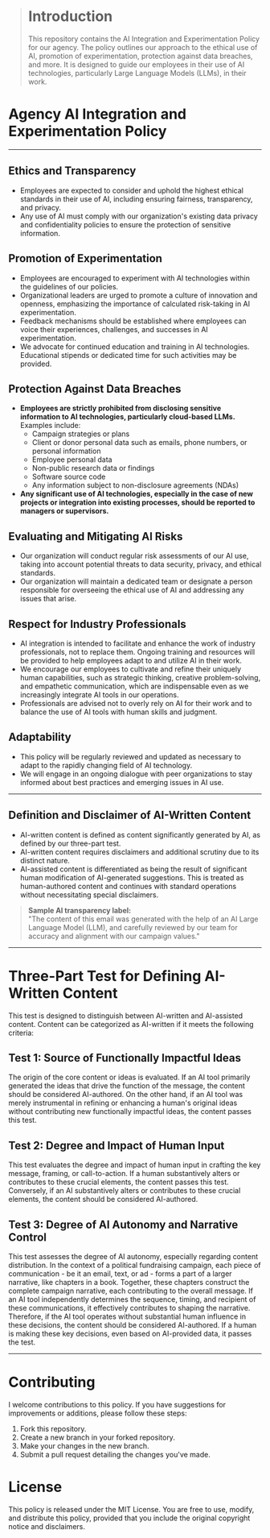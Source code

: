 > # **Introduction**
> This repository contains the AI Integration and Experimentation Policy for our agency. The policy outlines our approach to the ethical use of AI, promotion of experimentation, protection against data breaches, and more. It is designed to guide our employees in their use of AI technologies, particularly Large Language Models (LLMs), in their work.


# **Agency AI Integration and Experimentation Policy**

---

## **Ethics and Transparency**

- Employees are expected to consider and uphold the highest ethical standards in their use of AI, including ensuring fairness, transparency, and privacy.
- Any use of AI must comply with our organization's existing data privacy and confidentiality policies to ensure the protection of sensitive information.


## **Promotion of Experimentation**

- Employees are encouraged to experiment with AI technologies within the guidelines of our policies.
- Organizational leaders are urged to promote a culture of innovation and openness, emphasizing the importance of calculated risk-taking in AI experimentation.
- Feedback mechanisms should be established where employees can voice their experiences, challenges, and successes in AI experimentation.
- We advocate for continued education and training in AI technologies. Educational stipends or dedicated time for such activities may be provided.


## **Protection Against Data Breaches**

- **Employees are strictly prohibited from disclosing sensitive information to AI technologies, particularly cloud-based LLMs.** Examples include:
  - Campaign strategies or plans
  - Client or donor personal data such as emails, phone numbers, or personal information
  - Employee personal data
  - Non-public research data or findings
  - Software source code
  - Any information subject to non-disclosure agreements (NDAs)
- **Any significant use of AI technologies, especially in the case of new projects or integration into existing processes, should be reported to managers or supervisors.**


## **Evaluating and Mitigating AI Risks**

- Our organization will conduct regular risk assessments of our AI use, taking into account potential threats to data security, privacy, and ethical standards.
- Our organization will maintain a dedicated team or designate a person responsible for overseeing the ethical use of AI and addressing any issues that arise.


## **Respect for Industry Professionals**

- AI integration is intended to facilitate and enhance the work of industry professionals, not to replace them. Ongoing training and resources will be provided to help employees adapt to and utilize AI in their work.
- We encourage our employees to cultivate and refine their uniquely human capabilities, such as strategic thinking, creative problem-solving, and empathetic communication, which are indispensable even as we increasingly integrate AI tools in our operations.
- Professionals are advised not to overly rely on AI for their work and to balance the use of AI tools with human skills and judgment.


## **Adaptability**

- This policy will be regularly reviewed and updated as necessary to adapt to the rapidly changing field of AI technology.
- We will engage in an ongoing dialogue with peer organizations to stay informed about best practices and emerging issues in AI use.

---

## **Definition and Disclaimer of AI-Written Content**

- AI-written content is defined as content significantly generated by AI, as defined by our three-part test.
- AI-written content requires disclaimers and additional scrutiny due to its distinct nature.
- AI-assisted content is differentiated as being the result of significant human modification of AI-generated suggestions. This is treated as human-authored content and continues with standard operations without necessitating special disclaimers.


> **Sample AI transparency label:**  
> "The content of this email was generated with the help of an AI Large Language Model (LLM), and carefully reviewed by our team for accuracy and alignment with our campaign values."

---

# **Three-Part Test for Defining AI-Written Content**

This test is designed to distinguish between AI-written and AI-assisted content. Content can be categorized as AI-written if it meets the following criteria:


## **Test 1: Source of Functionally Impactful Ideas**

The origin of the core content or ideas is evaluated. If an AI tool primarily generated the ideas that drive the function of the message, the content should be considered AI-authored. On the other hand, if an AI tool was merely instrumental in refining or enhancing a human's original ideas without contributing new functionally impactful ideas, the content passes this test.


## **Test 2: Degree and Impact of Human Input**

This test evaluates the degree and impact of human input in crafting the key message, framing, or call-to-action. If a human substantively alters or contributes to these crucial elements, the content passes this test. Conversely, if an AI substantively alters or contributes to these crucial elements, the content should be considered AI-authored.


## **Test 3: Degree of AI Autonomy and Narrative Control**

This test assesses the degree of AI autonomy, especially regarding content distribution. In the context of a political fundraising campaign, each piece of communication - be it an email, text, or ad - forms a part of a larger narrative, like chapters in a book. Together, these chapters construct the complete campaign narrative, each contributing to the overall message. If an AI tool independently determines the sequence, timing, and recipient of these communications, it effectively contributes to shaping the narrative. Therefore, if the AI tool operates without substantial human influence in these decisions, the content should be considered AI-authored. If a human is making these key decisions, even based on AI-provided data, it passes the test.

---

# Contributing
I welcome contributions to this policy. If you have suggestions for improvements or additions, please follow these steps:

1. Fork this repository.
2. Create a new branch in your forked repository.
3. Make your changes in the new branch.
4. Submit a pull request detailing the changes you've made.

# License
This policy is released under the MIT License. You are free to use, modify, and distribute this policy, provided that you include the original copyright notice and disclaimers.

